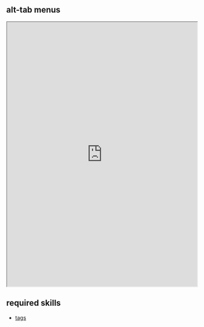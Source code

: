 ## alt-tab menus   

<div align="center">
    <iframe width="100%" height="700px" src="https://www.youtube.com/embed/V9zdW9ikStQ" frameborder="10" allow="accelerometer; autoplay; encrypted-media; gyroscope; picture-in-picture" allowfullscreen></iframe>
</div>

## required skills

<ul class="actions">
    <li><a href="https://instantos.github.io/instantos.github.io/youtube/tags" class="button special icon fa-youtube">tags</a></li>
</ul>


